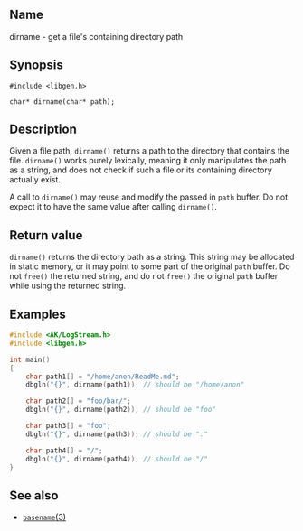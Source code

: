 ## Name

dirname - get a file's containing directory path

## Synopsis

```**c++
#include <libgen.h>

char* dirname(char* path);
```

## Description

Given a file path, `dirname()` returns a path to the directory that contains the
file. `dirname()` works purely lexically, meaning it only manipulates the path
as a string, and does not check if such a file or its containing directory
actually exist.

A call to `dirname()` may reuse and modify the passed in `path` buffer. Do not
expect it to have the same value after calling `dirname()`.

## Return value

`dirname()` returns the directory path as a string. This string may be allocated
in static memory, or it may point to some part of the original `path` buffer.
Do not `free()` the returned string, and do not `free()` the original `path`
buffer while using the returned string.

## Examples

```c++
#include <AK/LogStream.h>
#include <libgen.h>

int main()
{
    char path1[] = "/home/anon/ReadMe.md";
    dbgln("{}", dirname(path1)); // should be "/home/anon"

    char path2[] = "foo/bar/";
    dbgln("{}", dirname(path2)); // should be "foo"

    char path3[] = "foo";
    dbgln("{}", dirname(path3)); // should be "."

    char path4[] = "/";
    dbgln("{}", dirname(path4)); // should be "/"
}
```

## See also

* [`basename`(3)](basename.md)
